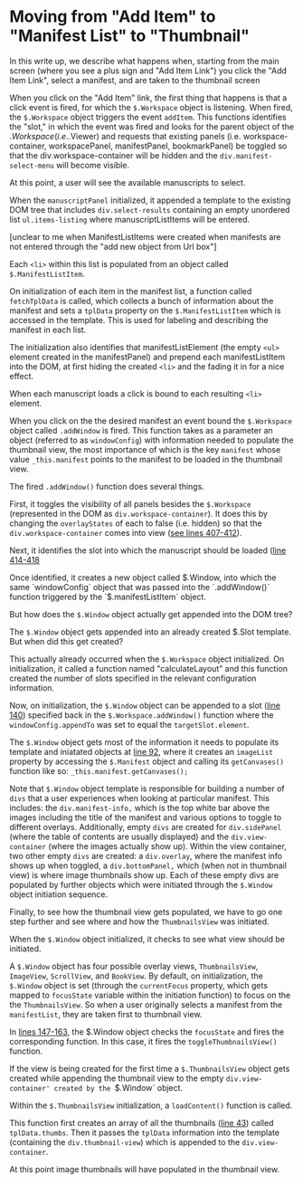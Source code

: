 # Moving from "Add Item" to "Manifest List" to "Thumbnail"

In this write up, we describe what happens when, starting from the main screen (where you see a plus sign and "Add Item Link") you click the "Add Item Link", select a manifest, and are taken to the thumbnail screen


When you click on the "Add Item" link, the first thing that happens is that a click event is fired, for which the `$.Workspace` object is listening. When fired, the `$.Workspace` object triggers the event `addItem`. This functions identifies the "slot," in which the event was fired and looks for the parent object of the $.Workspace (i.e.$.Viewer) and requests that existing panels (i.e. workspace-container, workspacePanel, manifestPanel, bookmarkPanel) be toggled so that the div.workspace-container will be hidden and the `div.manifest-select-menu` will become visible.

At this point, a user will see the available manuscripts to select.

When the `manuscriptPanel` initialized, it appended a template  to the existing DOM tree that includes `div.select-results` containing an empty unordered list `ul.items-listing` where manuscriptListItems will be entered.

[unclear to me when ManifestListItems were created when manifests are not entered through the "add new object from Url box"]

Each `<li>` within this list is populated from an object called `$.ManifestListItem`.

On initialization of each item in the manifest list, a function called `fetchTplData` is called, which collects a bunch of information about the manifest and sets a `tplData` property on the `$.ManifestListItem` which is accessed in the template. This is used for labeling and describing the manifest in each list.

The initialization also identifies that manifestListElement (the empty `<ul>` element created in the manifestPanel) and prepend each manifestListItem into the DOM, at first hiding the created `<li>` and the fading it in for a nice effect.

When each manuscript loads a click is bound to each resulting `<li>` element. 

When you click on the the desired manifest an event bound the `$.Workspace` object called `.addWindow` is fired. This function takes as a parameter an object (referred to as `windowConfig`) with information needed to populate the thumbnail view, the most importance of which is the key `manifest` whose value `_this.manifest` points to the manifest to be loaded in the thumbnail view. 

The fired `.addWindow()` function does several things. 

First, it toggles the visibility of all panels besides the `$.Workspace` (represented in the DOM as `div.workspace-container`). It does this by changing the `overlayStates` of each to false (i.e. hidden) so that the `div.workspace-container` comes into view ([see lines 407-412](https://github.com/IIIF/mirador/blob/master/js/src/workspace.js#L407-L412)).

Next, it identifies the slot into which the manuscript should be loaded ([line 414-418](https://github.com/IIIF/mirador/blob/master/js/src/workspace.js#L414-L418)

Once identified, it creates a new object called $.Window, into which the same `windowConfig` object that was passed into the `.addWindow()` function triggered by the `$.manifestListItem` object. 

But how does the `$.Window` object actually get appended into the DOM tree?

The `$.Window` object gets appended into an already created $.Slot template. But when did this get created?

This actually already occurred when the `$.Workspace` object initialized. On initialization, it called a function named "calculateLayout" and this function created the number of slots specified in the relevant configuration information.

Now, on initialization, the `$.Window` object can be appended to a slot ([line 140](https://github.com/IIIF/mirador/blob/master/js/src/workspaces/window.js#L140)) specified back in the `$.Workspace.addWindow()` function where the `windowConfig.appendTo` was set to equal the `targetSlot.element`. 

The `$.Window` object gets most of the information it needs to populate its template and iniatated objects at [line 92](https://github.com/IIIF/mirador/blob/master/js/src/workspaces/window.js#L92), where it creates an `imageList` property by accessing the `$.Manifest` object and calling its `getCanvases()` function like so: `_this.manifest.getCanvases();`

Note that `$.Window` object template is responsible for building a number of `divs` that a user experiences when looking at particular manifest. This includes: the `div.manifest-info,` which is the top white bar above the images including the title of the manifest and various options to toggle to different overlays. Additionally, empty `divs` are created for `div.sidePanel` (where the table of contents are usually displayed) and the `div.view-container` (where the images actually show up). Within the view container, two other empty `divs` are created: a `div.overlay`, where the manifest info shows up when toggled, a `div.bottomPanel,` which (when not in thumbnail view) is where image thumbnails show up. Each of these empty divs are populated by further objects which were initiated through the `$.Window` object initiation sequence. 

Finally, to see how the thumbnail view gets populated, we have to go one step further and see where and how the `ThumbnailsView` was initiated.

When the `$.Window` object initialized, it checks to see what view should be initiated. 

A `$.Window` object has four possible overlay views, `ThumbnailsView`, `ImageView`, `ScrollView`, and `BookView`. By default, on initialization, the `$.Window` object is set (through the `currentFocus` property, which gets mapped to `focusState` variable within the initiation function) to focus on the the `ThumbnailsView`. So when a user originally selects a manifest from the `manifestList`, they are taken first to thumbnail view.

In [lines 147-163](https://github.com/IIIF/mirador/blob/master/js/src/workspaces/window.js#L147-L163), the $.Window object checks the `focusState` and fires the corresponding function. In this case, it fires the `toggleThumbnailsView()` function.

If the view is being created for the first time a `$.ThumbnailsView` object gets created while appending the thumbnail view to the empty `div.view-container' created by the `$.Window` object.

Within the `$.ThumbnailsView` initialization, a `loadContent()` function is called.

This function first creates an array of all the thumbnails ([line 43](https://github.com/IIIF/mirador/blob/master/js/src/widgets/thumbnailsView.js#L43)) called `tplData.thumbs`. Then it passes the `tplData` information into the template (containing the `div.thumbnail-view`) which is appended to the `div.view-container`.

At this point image thumbnails will have populated in the thumbnail view.






